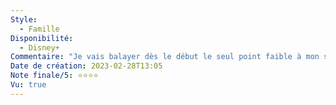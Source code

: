 ```yaml
---
Style:
  - Famille
Disponibilité:
  - Disney+
Commentaire: "Je vais balayer dès le début le seul point faible à mon sens : le film a quelques petites longueurs accentuées par le manque de dialogues. En dehors de ça Wall-E est un super film d’animation, très poétique, qui met en scène un robot extrêmement bien façonné et expressif. Il se veut être une sorte de dystopie imaginant un drame écologique. Très bon film."
Date de création: 2023-02-28T13:05
Note finale/5: ⭐⭐⭐⭐
Vu: true
---
```

